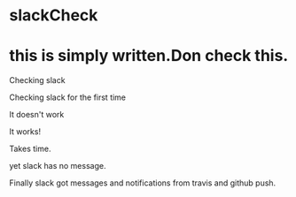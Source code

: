 # slackCheck

# this is simply written.Don check this.

Checking slack

Checking slack for the first time

It doesn't work

It works!

Takes time.

yet slack has no message.


Finally slack got messages and notifications from travis and github push.

